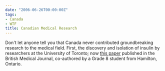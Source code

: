 ```yaml
---
date: "2006-06-26T00:00:00Z"
tags:
- Canada
- WTF
title: Canadian Medical Research
---
```


Don't let anyone tell you that Canada never contributed groundbreaking research
to the medical field. First, the discovery and isolation of insulin by
researchers at the University of Toronto; now [this paper][1] published in the
British Medical Journal, co-authored by a Grade 8 student from Hamilton,
Ontario.

[1]: http://bmj.bmjjournals.com/cgi/content/full/325/7378/1445 "Ice cream evoked headaches: randomised trial of accelerated versus cautious ice cream eating regimen"
